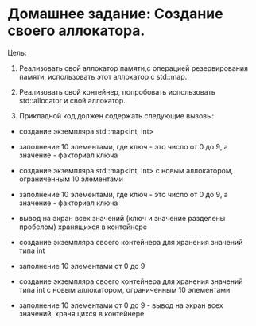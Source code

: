 # Домашнее задание: Создание своего аллокатора.

Цель:
1. Реализовать свой аллокатор памяти,с операцией резервирования памяти, использовать этот аллокатор с std::map. 
2. Реализовать свой контейнер, попробовать использовать std::allocator и свой аллокатор.

3. Прикладной код должен содержать следующие вызовы: 
- создание экземпляра std::map<int, int> 
- заполнение 10 элементами, где ключ - это число от 0 до 9, а значение - факториал ключа
- создание экземпляра std::map<int, int> с новым аллокатором, ограниченным 10 элементами 
- заполнение 10 элементами, где ключ - это число от 0 до 9, а значение - факториал ключа 
- вывод на экран всех значений (ключ и значение разделены пробелом) хранящихся в контейнере 

- создание экземпляра своего контейнера для хранения значений типа int 
- заполнение 10 элементами от 0 до 9
- создание экземпляра своего контейнера для хранения значений типа int с новым аллокатором, ограниченным 10 элементами 
- заполнение 10 элементами от 0 до 9 - вывод на экран всех значений, хранящихся в контейнере.